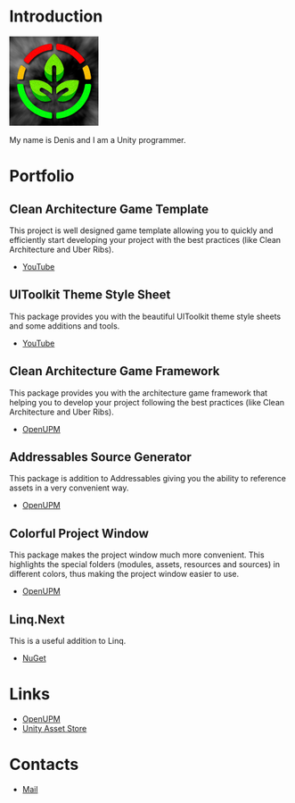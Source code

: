 # Introduction
![Logo](https://raw.githubusercontent.com/Denis535/denis535.github.io/main/Icon%20160x160.png)

My name is Denis and I am a Unity programmer.

# Portfolio
## Clean Architecture Game Template
This project is well designed game template allowing you to quickly and efficiently start developing your project with the best practices (like Clean Architecture and Uber Ribs).
- [YouTube](https://youtu.be/lva7KKOQ71k)

## UIToolkit Theme Style Sheet
This package provides you with the beautiful UIToolkit theme style sheets and some additions and tools.
- [YouTube](https://youtu.be/ZFo88k0nEEY)

## Clean Architecture Game Framework
This package provides you with the architecture game framework that helping you to develop your project following the best practices (like Clean Architecture and Uber Ribs).
- [OpenUPM](https://openupm.com/packages/com.denis535.clean-architecture-game-framework/)

## Addressables Source Generator
This package is addition to Addressables giving you the ability to reference assets in a very convenient way.
- [OpenUPM](https://openupm.com/packages/com.denis535.addressables-source-generator/)

## Colorful Project Window
This package makes the project window much more convenient. This highlights the special folders (modules, assets, resources and sources) in different colors, thus making the project window easier to use.
- [OpenUPM](https://openupm.com/packages/com.denis535.colorful-project-window/)

## Linq.Next
This is a useful addition to Linq.
- [NuGet](https://www.nuget.org/packages/linq.next)

# Links
- [OpenUPM](https://openupm.com/packages/?sort=downloads&q=denis535)
- [Unity Asset Store](https://assetstore.unity.com/publishers/90787)

# Contacts
- [Mail](mailto:den.red.fish@gmail.com)
